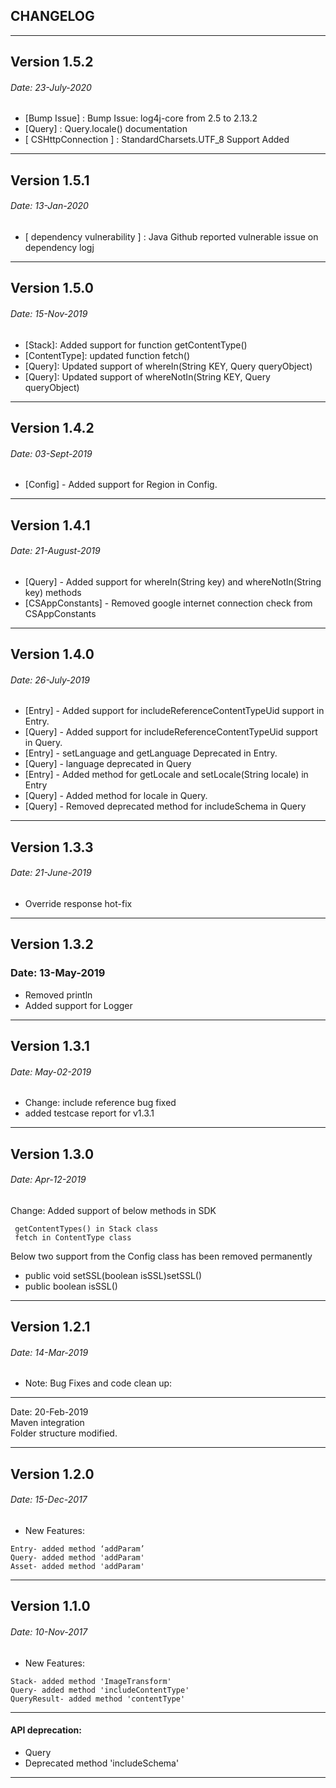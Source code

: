 
## CHANGELOG

------------------------------------------------

## Version 1.5.2
   ###### Date: 23-July-2020
   - [Bump Issue] : Bump Issue: log4j-core from 2.5 to 2.13.2    
   - [Query] : Query.locale() documentation
   - [ CSHttpConnection ] : StandardCharsets.UTF_8 Support Added


------------------------------------------------

## Version 1.5.1
   ###### Date: 13-Jan-2020
   - [ dependency vulnerability ] : Java Github reported vulnerable issue on dependency logj    
   
------------------------------------------------

## Version 1.5.0
   ###### Date: 15-Nov-2019
   - [Stack]: Added support for function getContentType()
   - [ContentType]: updated function fetch()
   - [Query]: Updated support of whereIn(String KEY, Query queryObject)
   - [Query]: Updated support of whereNotIn(String KEY, Query queryObject)

------------------------------------------------

## Version 1.4.2
   ###### Date: 03-Sept-2019
   - [Config] - Added support for Region in Config.   

------------------------------------------------

## Version 1.4.1
   ###### Date: 21-August-2019
   - [Query] - Added support for whereIn(String key) and whereNotIn(String key) methods
   - [CSAppConstants] - Removed google internet connection check from CSAppConstants
   
------------------------------------------------


## Version 1.4.0
   ###### Date: 26-July-2019
   - [Entry] - Added support for includeReferenceContentTypeUid support in Entry.
   - [Query] - Added support for includeReferenceContentTypeUid support in Query.
   - [Entry] - setLanguage and getLanguage Deprecated in Entry. 
   - [Query] - language deprecated in Query
   - [Entry] - Added method for getLocale and setLocale(String locale) in Entry
   - [Query] - Added method for locale in Query.
   - [Query] - Removed deprecated method for includeSchema in Query
   
------------------------------------------------


## Version 1.3.3
   ###### Date: 21-June-2019
   - Override response hot-fix

------------------------------------------------

## Version 1.3.2
   ### Date: 13-May-2019
   - Removed println
   - Added support for Logger

------------------------------------------------

## Version 1.3.1
  ###### Date: May-02-2019
  - Change: include reference bug fixed
  - added testcase report for v1.3.1


------------------------------------------------


## Version 1.3.0  
  ###### Date: Apr-12-2019  
  Change: Added support of below methods in SDK   
  
```  
 getContentTypes() in Stack class  
 fetch in ContentType class  
```  
  
Below two support from the Config class has been removed permanently    
- public void setSSL(boolean isSSL)setSSL()  
- public boolean isSSL()  
  
------------------------------------------------  

## Version 1.2.1 
###### Date: 14-Mar-2019
- Note: Bug Fixes and code clean up: 
   
--------------------------------
  
Date: 20-Feb-2019   
Maven integration  
Folder structure modified.  
  
------------------------------------------------  
## Version 1.2.0 
###### Date: 15-Dec-2017  
- New Features:
```
Entry- added method ‘addParam’  
Query- added method 'addParam'  
Asset- added method 'addParam'
 ```  
------------------------------------------------  
  
## Version 1.1.0 
###### Date: 10-Nov-2017  
- New Features:

```  
Stack- added method 'ImageTransform'  
Query- added method 'includeContentType'  
QueryResult- added method 'contentType'  
```
------------------------------------------------  
  
#### API deprecation:  
- Query  
- Deprecated method 'includeSchema'  
------------------------------------------------